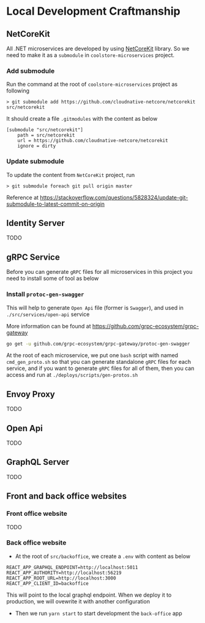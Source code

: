 # Local Development Craftmanship

## NetCoreKit

All .NET microservices are developed by using [NetCoreKit](https://github.com/cloudnative-netcore/netcorekit) library. So we need to make it as a `submodule` in `coolstore-microservices` project.

### Add submodule

Run the command at the root of `coolstore-microservices` project as following

```
> git submodule add https://github.com/cloudnative-netcore/netcorekit src/netcorekit
```

It should create a file `.gitmodules` with the content as below

```
[submodule "src/netcorekit"]
	path = src/netcorekit
	url = https://github.com/cloudnative-netcore/netcorekit
	ignore = dirty
```

### Update submodule

To update the content from `NetCoreKit` project, run

```
> git submodule foreach git pull origin master
```

Reference at https://stackoverflow.com/questions/5828324/update-git-submodule-to-latest-commit-on-origin

## Identity Server

TODO

## gRPC Service

Before you can generate `gRPC` files for all microservices in this project you need to install some of tool as below

### Install `protoc-gen-swagger`

This will help to generate `Open Api` file (former is `Swagger`), and used in `./src/services/open-api` service

More information can be found at https://github.com/grpc-ecosystem/grpc-gateway

```bash
go get -u github.com/grpc-ecosystem/grpc-gateway/protoc-gen-swagger
```

At the root of each microservice, we put one `bash` script with named `cmd_gen_proto.sh` so that you can generate standalone `gRPC` files for each service, and if you want to generate `gRPC` files for all of them, then you can access and run at `./deploys/scripts/gen-protos.sh`

## Envoy Proxy

TODO

## Open Api

TODO

## GraphQL Server

TODO

## Front and back office websites

### Front office website

TODO

### Back office website

- At the root of `src/backoffice`, we create a `.env` with content as below

```
REACT_APP_GRAPHQL_ENDPOINT=http://localhost:5011
REACT_APP_AUTHORITY=http://localhost:56219
REACT_APP_ROOT_URL=http://localhost:3000
REACT_APP_CLIENT_ID=backoffice
```

This will point to the local graphql endpoint. When we deploy it to production, we will ovewrite it with another configuration

- Then we run `yarn start` to start development the `back-office` app
